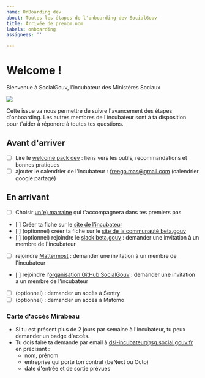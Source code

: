 ```yaml
---
name: OnBoarding dev
about: Toutes les étapes de l'onboarding dev SocialGouv
title: Arrivée de prenom.nom
labels: onboarding
assignees: ''

---
```


# Welcome !

Bienvenue à SocialGouv, l'incubateur des Ministères Sociaux

![](https://avatars0.githubusercontent.com/u/45039513?s=400&v=4)

Cette issue va nous permettre de suivre l'avancement des étapes d'onboarding. Les autres membres de l'incubateur sont à ta disposition pour t'aider à répondre à toutes tes questions.

## Avant d'arriver

 - [ ] Lire le [welcome pack dev](https://github.com/SocialGouv/socialgouv.github.io/wiki/Social-Gouv-Tech-Welcome-Pack-🖖) : liens vers les outils, recommandations et bonnes pratiques
 - [ ] ajouter le calendrier de l'incubateur : freego.mas@gmail.com (calendrier google partagé)
## En arrivant
 - [ ] Choisir [un(e) marraine](https://socialgouv.github.io/members/) qui t'accompagnera dans tes premiers pas
 - [ ] Créer ta fiche sur le [site de l'incubateur](https://github.com/SocialGouv/socialgouv.github.io)
 - [ ] (optionnel) créer ta fiche sur le [site de la communauté beta.gouv](https://github.com/betagouv/beta.gouv.fr/blob/master/CONTRIBUTING.md#ajouter-ou-modifier-un-membre-%C3%A0-la-communaut%C3%A9-betagouv)
 - [ ] (optionnel) rejoindre le [slack beta.gouv](https://startups-detat.slack.com) : demander une invitation à un membre de l'incubateur
 - [ ] rejoindre [Mattermost](https://mattermost.num.social.gouv.fr) : demander une invitation à un membre de l'incubateur
 - [ ] rejoindre l'[organisation GitHub SocialGouv](https://github.com/SocialGouv) : demander une invitation à un membre de l'incubateur
 - [ ] (optionnel) : demander un accès à Sentry
 - [ ] (optionnel) : demander un accès à Matomo

### Carte d'accès Mirabeau

 - Si tu est présent plus de 2 jours par semaine à l'incubateur, tu peux demander un badge d'accès.
 - Tu dois faire ta demande par email à dsi-incubateur@sg.social.gouv.fr en précisant :
     - nom, prénom
     - entreprise qui porte ton contrat (beNext ou Octo)
     - date d'entrée et de sortie prévues
